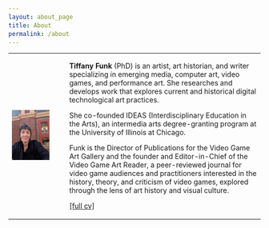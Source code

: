 ```yaml
---
layout: about_page
title: About
permalink: /about
---
```


<html>
<div align="center">
    <table >
     <tr>
        <td><img src="assets/profile.jpg" alt="profile photo of Tiffany Funk" width="75%"></td>

<td><p align="left"><b>Tiffany Funk</b> (PhD) is an artist, art historian, and writer specializing in emerging media, computer art, video games, and performance art. She researches and develops work that explores current and historical digital technological art practices.</p>

<p align="left">She co-founded IDEAS (Interdisciplinary Education in the Arts), an intermedia arts degree-granting program at the University of Illinois at Chicago.</p>

<p align="left">Funk is the Director of Publications for the Video Game Art Gallery and the founder and Editor-in-Chief of the Video Game Art Reader, a peer-reviewed journal for video game audiences and practitioners interested in the history, theory, and criticism of video games, explored through the lens of art history and visual culture.</p>

<p align="left"><a href="assets/cv_4_25.pdf">[full cv]</a></p>

</td>
     </tr>
    </table>
    </div>
</html>

